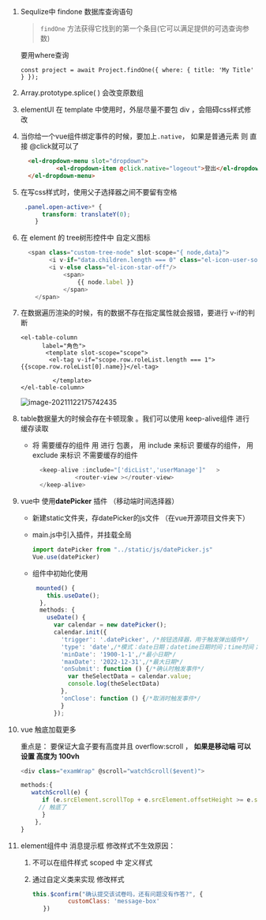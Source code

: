 1. Sequlize中 findone 数据库查询语句

   > `findOne` 方法获得它找到的第一个条目(它可以满足提供的可选查询参数)

   要用where查询  

   ```
   const project = await Project.findOne({ where: { title: 'My Title' } });
   ```

   

2. Array.prototype.splice(  ) 会改变原数组 

3. elementUI 在 template 中使用时，外层尽量不要包 div ，会阻碍css样式修改

4. 当你给一个vue组件绑定事件的时候，要加上`.native`， 如果是普通元素 则 直接 @click就可以了

   ```html
     <el-dropdown-menu slot="dropdown">
             <el-dropdown-item @click.native="logeout">登出</el-dropdown-item>
     </el-dropdown-menu>
   ```

5. 在写css样式时，使用父子选择器之间不要留有空格

   ```css
    .panel.open-active>* {
         transform: translateY(0);
       }
   ```

6. 在 element 的 tree树形控件中 自定义图标 

   ```js
     <span class="custom-tree-node" slot-scope="{ node,data}">
           <i v-if="data.children.length === 0" class="el-icon-user-solid" />
           <i v-else class="el-icon-star-off"/>
               <span> 
                   {{ node.label }}
               </span>              
       </span>
   ```

7. 在数据遍历渲染的时候，有的数据不存在指定属性就会报错，要进行 v-if的判断

   ```
   <el-table-column
         label="角色">
          <template slot-scope="scope">
           <el-tag v-if="scope.row.roleList.length === 1">{{scope.row.roleList[0].name}}</el-tag> 
   
   			</template>
   </el-table-column>
   ```

   ![image-20211122175742435](https://gitee.com/youngstory/images/raw/master/img/202111221757643.png)

8. table数据量大的时候会存在卡顿现象 。我们可以使用 keep-alive组件 进行 缓存读取

   * 将 需要缓存的组件 用 <keep-alive> 进行 包裹， 用 include 来标识 要缓存的组件， 用 exclude 来标识  不需要缓存的组件 

     ```js
       <keep-alive :include="['dicList','userManage']"   >
                 <router-view ></router-view>
       </keep-alive>
     ```

9. vue中 使用**datePicker** 插件  （移动端时间选择器）

   * 新建static文件夹，存datePicker的js文件 （在vue开源项目文件夹下）

   * main.js中引入插件，并挂载全局

     ```js
     import datePicker from "../static/js/datePicker.js"
     Vue.use(datePicker)
     ```

   * 组件中初始化使用

     ```js
      mounted() {
         this.useDate();
       },
       methods: {
         useDate() {
           var calendar = new datePicker();
           calendar.init({
             'trigger': '.datePicker', /*按钮选择器，用于触发弹出插件*/
             'type': 'date',/*模式：date日期；datetime日期时间；time时间；ym年月；year:年*/
             'minDate': '1900-1-1',/*最小日期*/
             'maxDate': '2022-12-31',/*最大日期*/
             'onSubmit': function () {/*确认时触发事件*/
               var theSelectData = calendar.value;
               console.log(theSelectData)
             },
             'onClose': function () {/*取消时触发事件*/
             }
           });
     ```

10. vue 触底加载更多

    重点是： 要保证大盒子要有高度并且 overflow:scroll   ， **如果是移动端 可以设置 高度为 100vh** 

    ```js
    <div class="examWrap" @scroll="watchScroll($event)">
    
    methods:{
       watchScroll(e) {
          if (e.srcElement.scrollTop + e.srcElement.offsetHeight >= e.srcElement.scrollHeight - 10) {
         // 触底了
          }
        },
    }
    ```

11. element组件中 消息提示框 修改样式不生效原因：

    1. 不可以在组件样式 scoped 中 定义样式

    2. 通过自定义类来实现 修改样式  

       ```js
       this.$confirm("确认提交该试卷吗，还有问题没有作答?", {
                 customClass: 'message-box'
          })
       ```

    

